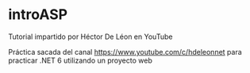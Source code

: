 # introASP
Tutorial impartido por Héctor De Léon en YouTube

Práctica sacada del canal https://www.youtube.com/c/hdeleonnet para practicar .NET 6 utilizando un proyecto web
